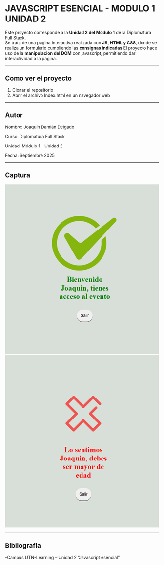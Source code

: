 # JAVASCRIPT ESENCIAL - MODULO 1 UNIDAD 2

Este proyecto corresponde a la **Unidad 2 del Módulo 1** de la Diplomatura Full Stack.  
Se trata de una pagina interactiva realizada con **JS, HTML y CSS**, donde se realiza un formulario cumpliendo las **consignas indicadas**
El proyecto hace uso de la **manipulacion del DOM** con javascript, permitiendo dar interactividad a la pagina.

---

## Como ver el proyecto

1. Clonar el repositorio
2. Abrir el archivo Index.html en un navegador web

---

## Autor

Nombre: Joaquín Damián Delgado

Curso: Diplomatura Full Stack

Unidad: Módulo 1 – Unidad 2

Fecha: Septiembre 2025

---

## Captura

![alt yes](./public/screenshot1.png)
![alt no](./public/screenshot2.png)

---

## Bibliografia

-Campus UTN-Learning – Unidad 2 “Javascript esencial”
